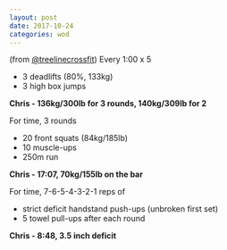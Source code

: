 ```yaml
---
layout: post
date: 2017-10-24
categories: wod
---
```


(from [@treelinecrossfit](http://www.treelinecrossfit.com)) Every 1:00 x 5
- 3 deadlifts (80%, 133kg)
- 3 high box jumps

**Chris - <span>136kg/300lb for 3 rounds, 140kg/309lb for 2</span>**

For time, 3 rounds
- 20 front squats (84kg/185lb)
- 10 muscle-ups
- 250m run

**Chris - <span>17:07, 70kg/155lb on the bar</span>**

For time, 7-6-5-4-3-2-1 reps of
- strict deficit handstand push-ups (unbroken first set)
- 5 towel pull-ups after each round

**Chris - <span>8:48, 3.5 inch deficit</span>**
